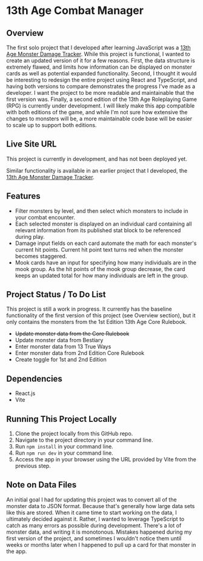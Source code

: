 # 13th Age Combat Manager

## Overview

The first solo project that I developed after learning JavaScript was a [13th Age Monster Damage Tracker](https://13th-age-monster-tracker.netlify.app/).  While this project is functional, I wanted to create an updated version of it for a few reasons.  First, the data structure is extremely flawed, and limits how information can be displayed on monster cards as well as potential expanded functionality.  Second, I thought it would be interesting to redesign the entire project using React and TypeScript, and having both versions to compare demonstrates the progress I've made as a developer.  I want the project to be more readable and maintainable that the first version was.  Finally, a second edition of the 13th Age Roleplaying Game (RPG) is currently under development.  I will likely make this app compatible with both editions of the game, and while I'm not sure how extensive the changes to monsters will be, a more maintainable code base will be easier to scale up to support both editions.

## Live Site URL

This project is currently in development, and has not been deployed yet.  

Similar functionality is available in an earlier project that I developed, the [13th Age Monster Damage Tracker](https://13th-age-monster-tracker.netlify.app/).  

## Features

- Filter monsters by level, and then select which monsters to include in your combat encounter.
- Each selected monster is displayed on an individual card containing all relevant information from its published stat block to be referenced during play.
- Damage input fields on each card automate the math for each monster's current hit points.  Current hit point text turns red when the monster becomes staggered.  
- Mook cards have an input for specifying how many individuals are in the mook group.  As the hit points of the mook group decrease, the card keeps an updated total for how many individuals are left in the group.

## Project Status / To Do List

This project is still a work in progress. It currently has the baseline functionality of the first version of this project (see Overview section), but it only contains the monsters from the 1st Edition 13th Age Core Rulebook.

- ~~Update monster data from the Core Rulebook~~
- Update monster data from Bestiary
- Enter monster data from 13 True Ways
- Enter monster data from 2nd Edition Core Rulebook
- Create toggle for 1st and 2nd Edition

## Dependencies

- React.js
- Vite

## Running This Project Locally

1. Clone the project locally from this GitHub repo.
2. Navigate to the project directory in your command line.
3. Run `npm install` in your command line.
4. Run `npm run dev` in your command line.
5. Access the app in your browser using the URL provided by Vite from the previous step.

## Note on Data Files

An initial goal I had for updating this project was to convert all of the monster data to JSON format.  Because that's generally how large data sets like this are stored.  When it came time to start working on the data, I ultimately decided against it.  Rather, I wanted to leverage TypeScript to catch as many errors as possible during development.  There's a lot of monster data, and writing it is monotonous.  Mistakes happened during my first version of the project, and sometimes I wouldn't notice them until weeks or months later when I happened to pull up a card for that monster in the app.  